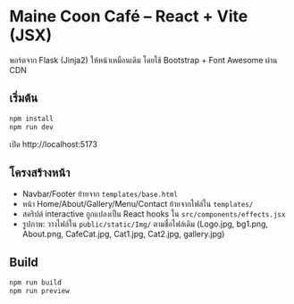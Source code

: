 # Maine Coon Café – React + Vite (JSX)
พอร์ตจาก Flask (Jinja2) ให้หน้าเหมือนเดิม โดยใช้ Bootstrap + Font Awesome ผ่าน CDN

## เริ่มต้น
```bash
npm install
npm run dev
```
เปิด http://localhost:5173

## โครงสร้างหน้า
- Navbar/Footer ย้ายจาก `templates/base.html`
- หน้า Home/About/Gallery/Menu/Contact ย้ายจากไฟล์ใน `templates/`
- สคริปต์ interactive ถูกแปลงเป็น React hooks ใน `src/components/effects.jsx`
- รูปภาพ: วางไฟล์ใน `public/static/Img/` ตามชื่อไฟล์เดิม (Logo.jpg, bg1.png, About.png, CafeCat.jpg, Cat1.jpg, Cat2.jpg, gallery.jpg)

## Build
```bash
npm run build
npm run preview
```
